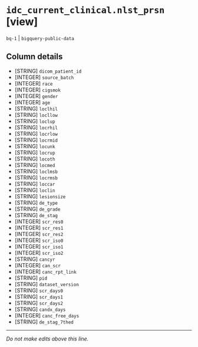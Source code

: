 # `idc_current_clinical.nlst_prsn` [view]
`bq-1` | `bigquery-public-data`

## Column details
* [STRING]    `dicom_patient_id`
* [INTEGER]   `source_batch`
* [INTEGER]   `race`
* [INTEGER]   `cigsmok`
* [INTEGER]   `gender`
* [INTEGER]   `age`
* [STRING]    `loclhil`
* [STRING]    `locllow`
* [STRING]    `loclup`
* [STRING]    `locrhil`
* [STRING]    `locrlow`
* [STRING]    `locrmid`
* [STRING]    `locunk`
* [STRING]    `locrup`
* [STRING]    `locoth`
* [STRING]    `locmed`
* [STRING]    `loclmsb`
* [STRING]    `locrmsb`
* [STRING]    `loccar`
* [STRING]    `loclin`
* [STRING]    `lesionsize`
* [STRING]    `de_type`
* [STRING]    `de_grade`
* [STRING]    `de_stag`
* [INTEGER]   `scr_res0`
* [INTEGER]   `scr_res1`
* [INTEGER]   `scr_res2`
* [INTEGER]   `scr_iso0`
* [INTEGER]   `scr_iso1`
* [INTEGER]   `scr_iso2`
* [STRING]    `cancyr`
* [INTEGER]   `can_scr`
* [INTEGER]   `canc_rpt_link`
* [STRING]    `pid`
* [STRING]    `dataset_version`
* [STRING]    `scr_days0`
* [STRING]    `scr_days1`
* [STRING]    `scr_days2`
* [STRING]    `candx_days`
* [INTEGER]   `canc_free_days`
* [STRING]    `de_stag_7thed`

-------------------------------------------------------------------------------
*Do not make edits above this line.*
